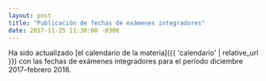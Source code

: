 ```yaml
---
layout: post
title: "Publicación de fechas de exámenes integradores"
date: 2017-11-25 11:30:00 -0300
---
```


Ha sido actualizado [el calendario de la materia]({{ 'calendario' | relative_url }})
con las fechas de exámenes integradores para el período diciembre 2017–febrero 2018.
